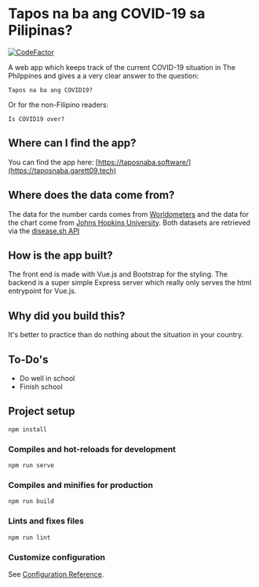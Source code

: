 # Tapos na ba ang COVID-19 sa Pilipinas?

[![CodeFactor](https://www.codefactor.io/repository/github/garett09/tapos-na-ba-ang-covid-ph/badge)](https://www.codefactor.io/repository/github/garett09/tapos-na-ba-ang-covid-ph)

A web app which keeps track of the current COVID-19 situation in The Philppines and gives a a very clear answer to the question:

`Tapos na ba ang COVID19?`

Or for the non-Filipino readers:

`Is COVID19 over?`

## Where can I find the app?
You can find the app here: [https://taposnaba.software/](https://taposnaba.garett09.tech)

## Where does the data come from?
The data for the number cards comes from [Worldometers](https://www.worldometers.info/coronavirus/) and the data for the chart come from
[Johns Hopkins University](https://www.jhu.edu/). Both datasets are retrieved via the [disease.sh API](https://github.com/disease-sh/API)

## How is the app built?
The front end is made with Vue.js and Bootstrap for the styling. The backend is a super simple Express server which really only serves the html entrypoint for Vue.js.

## Why did you build this? 
It's better to practice than do nothing about the situation in your country.

## To-Do's
- Do well in school
- Finish school

## Project setup
```
npm install
```

### Compiles and hot-reloads for development
```
npm run serve
```

### Compiles and minifies for production
```
npm run build
```

### Lints and fixes files
```
npm run lint
```

### Customize configuration
See [Configuration Reference](https://cli.vuejs.org/config/).
